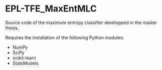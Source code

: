 # EPL-TFE_MaxEntMLC

Source code of the maximum entropy classifier developped in the master thesis.

Requires the installation of the following Python modules:

- NumPy
- SciPy
- scikit-learn
- StatsModels